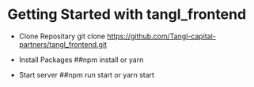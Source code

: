 # Getting Started with tangl_frontend


* Clone Repositary
git clone https://github.com/Tangl-capital-partners/tangl_frontend.git

* Install Packages
##npm install or yarn

* Start server
##npm run start or yarn start
  
